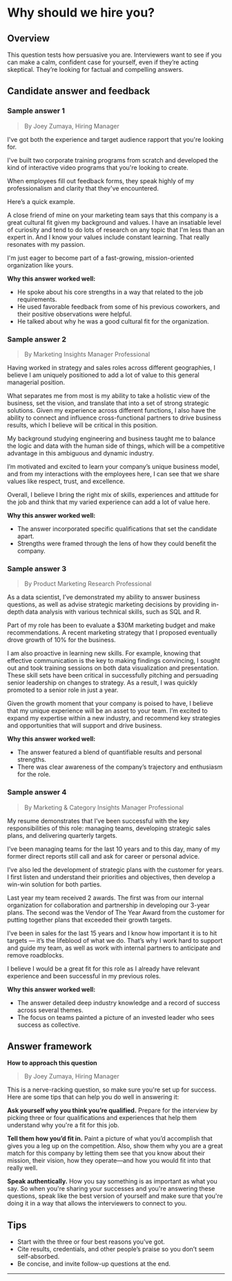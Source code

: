 # Why should we hire you?

## Overview
This question tests how persuasive you are. Interviewers want to see if you can make a calm, confident case for yourself, even if they’re acting skeptical. They’re looking for factual and compelling answers.

## Candidate answer and feedback

### Sample answer 1
> By Joey Zumaya, Hiring Manager

I've got both the experience and target audience rapport that you're looking for.

I've built two corporate training programs from scratch and developed the kind of interactive video programs that you're looking to create.

When employees fill out feedback forms, they speak highly of my professionalism and clarity that they've encountered.

Here’s a quick example.

A close friend of mine on your marketing team says that this company is a great cultural fit given my background and values. I have an insatiable level of curiosity and tend to do lots of research on any topic that I'm less than an expert in. And I know your values include constant learning. That really resonates with my passion.

I'm just eager to become part of a fast-growing, mission-oriented organization like yours.

**Why this answer worked well:**

* He spoke about his core strengths in a way that related to the job requirements.
* He used favorable feedback from some of his previous coworkers, and their positive observations were helpful.
* He talked about why he was a good cultural fit for the organization.

### Sample answer 2
> By Marketing Insights Manager Professional

Having worked in strategy and sales roles across different geographies, I believe I am uniquely positioned to add a lot of value to this general managerial position.

What separates me from most is my ability to take a holistic view of the business, set the vision, and translate that into a set of strong strategic solutions. Given my experience across different functions, I also have the ability to connect and influence cross-functional partners to drive business results, which I believe will be critical in this position.

My background studying engineering and business taught me to balance the logic and data with the human side of things, which will be a competitive advantage in this ambiguous and dynamic industry.

I’m motivated and excited to learn your company’s unique business model, and from my interactions with the employees here, I can see that we share values like respect, trust, and excellence.

Overall, I believe I bring the right mix of skills, experiences and attitude for the job and think that my varied experience can add a lot of value here.

**Why this answer worked well:**

* The answer incorporated specific qualifications that set the candidate apart.
* Strengths were framed through the lens of how they could benefit the company.

### Sample answer 3
> By Product Marketing Research Professional

As a data scientist, I’ve demonstrated my ability to answer business questions, as well as advise strategic marketing decisions by providing in-depth data analysis with various technical skills, such as SQL and R.

Part of my role has been to evaluate a $30M marketing budget and make recommendations. A recent marketing strategy that I proposed eventually drove growth of 10% for the business.

I am also proactive in learning new skills. For example, knowing that effective communication is the key to making findings convincing, I sought out and took training sessions on both data visualization and presentation. These skill sets have been critical in successfully pitching and persuading senior leadership on changes to strategy. As a result, I was quickly promoted to a senior role in just a year.

Given the growth moment that your company is poised to have, I believe that my unique experience will be an asset to your team. I’m excited to expand my expertise within a new industry, and recommend key strategies and opportunities that will support and drive business.

**Why this answer worked well:**

* The answer featured a blend of quantifiable results and personal strengths.
* There was clear awareness of the company’s trajectory and enthusiasm for the role.

### Sample answer 4
> By Marketing & Category Insights Manager Professional

My resume demonstrates that I’ve been successful with the key responsibilities of this role: managing teams, developing strategic sales plans, and delivering quarterly targets.

I’ve been managing teams for the last 10 years and to this day, many of my former direct reports still call and ask for career or personal advice.

I’ve also led the development of strategic plans with the customer for years. I first listen and understand their priorities and objectives, then develop a win-win solution for both parties.

Last year my team received 2 awards. The first was from our internal organization for collaboration and partnership in developing our 3-year plans. The second was the Vendor of The Year Award from the customer for putting together plans that exceeded their growth targets.

I’ve been in sales for the last 15 years and I know how important it is to hit targets — it’s the lifeblood of what we do. That’s why I work hard to support and guide my team, as well as work with internal partners to anticipate and remove roadblocks.

I believe I would be a great fit for this role as I already have relevant experience and been successful in my previous roles.

**Why this answer worked well:**

* The answer detailed deep industry knowledge and a record of success across several themes.
* The focus on teams painted a picture of an invested leader who sees success as collective.

## Answer framework

**How to approach this question**

> By Joey Zumaya, Hiring Manager

This is a nerve-racking question, so make sure you're set up for success. Here are some tips that can help you do well in answering it:

**Ask yourself why you think you’re qualified.** Prepare for the interview by picking three or four qualifications and experiences that help them understand why you're a fit for this job.

**Tell them how you’d fit in.** Paint a picture of what you’d accomplish that gives you a leg up on the competition. Also, show them why you are a great match for this company by letting them see that you know about their mission, their vision, how they operate—and how you would fit into that really well.

**Speak authentically.** How you say something is as important as what you say. So when you're sharing your successes and you're answering these questions, speak like the best version of yourself and make sure that you're doing it in a way that allows the interviewers to connect to you.

## Tips

* Start with the three or four best reasons you’ve got.
* Cite results, credentials, and other people’s praise so you don’t seem self-absorbed.
* Be concise, and invite follow-up questions at the end.

---

